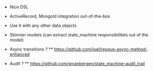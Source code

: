 * Nice DSL
* ActiveRecord, MongoId integration out-of-the-box
* Use it with any other data objects
* Skinnier models (can extract state_machine responsibilities out of the model)
* Async transitions ?
** https://github.com/joel/resque-async-method-enhanced

* Audit ?
** https://github.com/wvanbergen/state_machine-audit_trail

